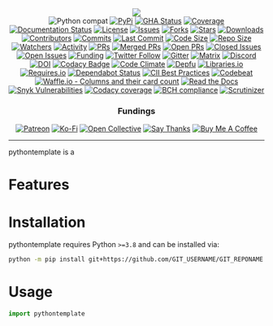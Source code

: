 <div align="center">
  <img src="https://raw.githubusercontent.com/GIT_USERNAME/GIT_REPONAME/main/assets/logo_200w.png">
</div>

<div align="center">

<img src="https://img.shields.io/badge/%3E=python-3.8-blue.svg" alt="Python compat">
<a href="https://pypi.python.org/pypi/GIT_REPONAME"><img src="https://img.shields.io/pypi/v/GIT_REPONAME.svg" alt="PyPi"></a>
<a href="https://github.com/GIT_USERNAME/GIT_REPONAME/actions?query=workflow%3Atests"><img src="https://github.com/GIT_USERNAME/GIT_REPONAME/actions/workflows/tests.yaml/badge.svg?branch=main" alt="GHA Status"></a>
<a href="https://codecov.io/github/GIT_USERNAME/GIT_REPONAME?branch=main"><img src="https://codecov.io/github/GIT_USERNAME/GIT_REPONAME/coverage.svg?branch=main" alt="Coverage"></a>
<a href="https://GIT_REPONAME.readthedocs.io/en/latest/?badge=latest"><img src="https://readthedocs.org/projects/GIT_REPONAME/badge/?version=latest" alt="Documentation Status"></a>
<a href="https://github.com/GIT_USERNAME/GIT_REPONAME/blob/main/LICENSE"><img src="https://img.shields.io/github/license/GIT_USERNAME/GIT_REPONAME" alt="License"></a>
<a href="https://github.com/GIT_USERNAME/GIT_REPONAME/issues"><img src="https://img.shields.io/github/issues/GIT_USERNAME/GIT_REPONAME" alt="Issues"></a>
<a href="https://github.com/GIT_USERNAME/GIT_REPONAME/network/members"><img src="https://img.shields.io/github/forks/GIT_USERNAME/GIT_REPONAME" alt="Forks"></a>
<a href="https://github.com/GIT_USERNAME/GIT_REPONAME/stargazers"><img src="https://img.shields.io/github/stars/GIT_USERNAME/GIT_REPONAME" alt="Stars"></a>
<a href="https://pypi.python.org/pypi/GIT_REPONAME"><img src="https://img.shields.io/pypi/dm/GIT_REPONAME" alt="Downloads"></a>
<a href="https://github.com/GIT_USERNAME/GIT_REPONAME/graphs/contributors"><img src="https://img.shields.io/github/contributors/GIT_USERNAME/GIT_REPONAME" alt="Contributors"></a>
<a href="https://github.com/GIT_USERNAME/GIT_REPONAME/commits/main"><img src="https://img.shields.io/github/commit-activity/m/GIT_USERNAME/GIT_REPONAME" alt="Commits"></a>
<a href="https://github.com/GIT_USERNAME/GIT_REPONAME/commits/main"><img src="https://img.shields.io/github/last-commit/GIT_USERNAME/GIT_REPONAME" alt="Last Commit"></a>
<a href="https://github.com/GIT_USERNAME/GIT_REPONAME"><img src="https://img.shields.io/github/languages/code-size/GIT_USERNAME/GIT_REPONAME" alt="Code Size"></a>
<a href="https://github.com/GIT_USERNAME/GIT_REPONAME"><img src="https://img.shields.io/github/repo-size/GIT_USERNAME/GIT_REPONAME" alt="Repo Size"></a>
<a href="https://github.com/GIT_USERNAME/GIT_REPONAME/watchers"><img src="https://img.shields.io/github/watchers/GIT_USERNAME/GIT_REPONAME" alt="Watchers"></a>
<a href="https://github.com/GIT_USERNAME/GIT_REPONAME"><img src="https://img.shields.io/github/commit-activity/y/GIT_USERNAME/GIT_REPONAME" alt="Activity"></a>
<a href="https://github.com/GIT_USERNAME/GIT_REPONAME/pulls"><img src="https://img.shields.io/github/issues-pr/GIT_USERNAME/GIT_REPONAME" alt="PRs"></a>
<a href="https://github.com/GIT_USERNAME/GIT_REPONAME/pulls?q=is%3Apr+is%3Aclosed"><img src="https://img.shields.io/github/issues-pr-closed/GIT_USERNAME/GIT_REPONAME" alt="Merged PRs"></a>
<a href="https://github.com/GIT_USERNAME/GIT_REPONAME/pulls?q=is%3Apr+is%3Aopen"><img src="https://img.shields.io/github/issues-pr/open/GIT_USERNAME/GIT_REPONAME" alt="Open PRs"></a>
<a href="https://github.com/GIT_USERNAME/GIT_REPONAME/issues?q=is%3Aissue+is%3Aclosed"><img src="https://img.shields.io/github/issues-closed/GIT_USERNAME/GIT_REPONAME" alt="Closed Issues"></a>
<a href="https://github.com/GIT_USERNAME/GIT_REPONAME/issues?q=is%3Aissue+is%3Aopen"><img src="https://img.shields.io/github/issues-raw/GIT_USERNAME/GIT_REPONAME" alt="Open Issues"></a>
<a href="https://github.com/sponsors/GIT_USERNAME"><img src="https://img.shields.io/badge/funding-sponsors-brightgreen" alt="Funding"></a>
<a href="https://twitter.com/intent/follow?screen_name=GIT_USERNAME"><img src="https://img.shields.io/twitter/follow/GIT_USERNAME" alt="Twitter Follow"></a>
<a href="https://gitter.im/GIT_REPONAME/community?utm_source=badge&utm_medium=badge&utm_campaign=pr-badge"><img src="https://badges.gitter.im/GIT_REPONAME/community.svg" alt="Gitter"></a>
<a href="https://matrix.to/#/!GIT_REPONAME:matrix.org"><img src="https://img.shields.io/matrix/GIT_REPONAME" alt="Matrix"></a>
<a href="https://discord.gg/GIT_REPONAME"><img src="https://img.shields.io/discord/GIT_REPONAME" alt="Discord"></a>
<a href="https://doi.org/GIT_REPONAME"><img src="https://zenodo.org/badge/DOI/GIT_REPONAME.svg" alt="DOI"></a>
<a href="https://www.codacy.com/manual/GIT_USERNAME/GIT_REPONAME?utm_source=github.com&amp;utm_medium=referral&amp;utm_content=GIT_USERNAME/GIT_REPONAME&amp;utm_campaign=Badge_Grade"><img src="https://api.codacy.com/project/badge/Grade/GIT_REPONAME" alt="Codacy Badge"></a>
<a href="https://codeclimate.com/github/GIT_USERNAME/GIT_REPONAME"><img src="https://codeclimate.com/github/GIT_USERNAME/GIT_REPONAME/badges/gpa.svg" alt="Code Climate"></a>
<a href="https://depfu.com"><img src="https://badges.depfu.com/badges/GIT_REPONAME/status.svg" alt="Depfu"></a>
<a href="https://libraries.io/github/GIT_USERNAME/GIT_REPONAME"><img src="https://img.shields.io/librariesio/github/GIT_USERNAME/GIT_REPONAME" alt="Libraries.io"></a>
<a href="https://requires.io/github/GIT_USERNAME/GIT_REPONAME/requirements/?branch=main"><img src="https://img.shields.io/requires/github/GIT_USERNAME/GIT_REPONAME.svg" alt="Requires.io"></a>
<a href="https://dependabot.com"><img src="https://api.dependabot.com/badges/status?host=github&repo=GIT_USERNAME/GIT_REPONAME" alt="Dependabot Status"></a>
<a href="https://bestpractices.coreinfrastructure.org/projects/4578"><img src="https://bestpractices.coreinfrastructure.org/projects/4578/badge" alt="CII Best Practices"></a>
<a href="https://codebeat.co/projects/github-com-GIT_USERNAME-GIT_REPONAME-main"><img src="https://codebeat.co/badges/GIT_REPONAME" alt="Codebeat"></a>
<a href="https://waffle.io/GIT_USERNAME/GIT_REPONAME"><img src="https://badge.waffle.io/GIT_USERNAME/GIT_REPONAME.svg?columns=all" alt="Waffle.io - Columns and their card count"></a>
<a href="https://GIT_REPONAME.readthedocs.io"><img src="https://img.shields.io/readthedocs/GIT_REPONAME.svg" alt="Read the Docs"></a>
<a href="https://snyk.io/test/github/GIT_USERNAME/GIT_REPONAME"><img src="https://img.shields.io/snyk/vulnerabilities/github/GIT_USERNAME/GIT_REPONAME.svg" alt="Snyk Vulnerabilities"></a>
<a href="https://app.codacy.com/project/GIT_USERNAME/GIT_REPONAME/dashboard"><img src="https://img.shields.io/codacy/coverage/GIT_REPONAME.svg" alt="Codacy coverage"></a>
<a href="https://bettercodehub.com/"><img src="https://bettercodehub.com/edge/badge/GIT_USERNAME/GIT_REPONAME?branch=main" alt="BCH compliance"></a>
<a href="https://scrutinizer-ci.com/g/GIT_USERNAME/GIT_REPONAME/?branch=main"><img src="https://scrutinizer-ci.com/g/GIT_USERNAME/GIT_REPONAME/badges/quality-score.png?b=main" alt="Scrutinizer"></a>

<h3>Fundings</h3>
<a href="https://www.patreon.com/GIT_USERNAME"><img src="https://img.shields.io/badge/donate-patreon-F96854.svg" alt="Patreon"></a>
<a href="https://ko-fi.com/GIT_USERNAME"><img src="https://img.shields.io/badge/donate-ko--fi-29ABE0.svg" alt="Ko-Fi"></a>
<a href="https://opencollective.com/GIT_REPONAME"><img src="https://img.shields.io/badge/donate-open%20collective-1D6DFF.svg" alt="Open Collective"></a>
<a href="https://saythanks.io/to/GIT_USERNAME"><img src="https://img.shields.io/badge/say-thanks-1EAEDB.svg" alt="Say Thanks"></a>
<a href="https://www.buymeacoffee.com/GIT_USERNAME"><img src="https://img.shields.io/badge/donate-buy%20me%20a%20coffee-FF813F.svg" alt="Buy Me A Coffee"></a>

</div>

---

pythontemplate is a

# Features

# Installation
pythontemplate requires Python `>=3.8` and can be installed via:

```bash
python -m pip install git+https://github.com/GIT_USERNAME/GIT_REPONAME.git
```

# Usage

```python
import pythontemplate
```
